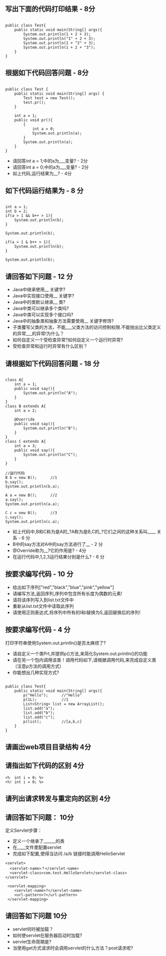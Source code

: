 ## 写出下面的代码打印结果 - 8分

``` {.java}

public class Test{
    public static void main(String[] args){
        System.out.println(1 + 2 + 3);
        System.out.println("1" + 2 + 3);
        System.out.println(1 + "2" + 3);
        System.out.println(1 + 2 + "3");
    }
}
```

## 根据如下代码回答问题 - 8分

``` {.java}

public class Test {
    public static void main(String[] args) {
        Test test = new Test();
        test.pr();
    }

    int a = 1;
    public void pr(){
        {
            int a = 0;
            System.out.println(a);
        }
        System.out.println(a);
    }
}
```

-   请回答int a = 1;中的a为\_\_\_变量? - 2分
-   请回答int a = 0;中的a为\_\_\_变量? - 2分
-   如上代码,运行结果为\_\_? - 4分

## 如下代码运行结果为 - 8 分

``` {.java}

int a = 1;
int b = 2;
if(a > 1 && b++ > 1){
    System.out.println(b);
}

System.out.println(b);

if(a > 1 & b++ > 1){
    System.out.println(b);
}

System.out.println(b);
```

## 请回答如下问题 - 12 分

-   Java中继承使用\_\_ 关键字?
-   Java中实现接口使用\_\_ 关键字?
-   Java中的类默认继承\_\_ 类?
-   Java中类可以继承多个类吗?
-   Java中类可以实现多个接口吗?
-   Java中的抽象类和抽象方法需要使用\_\_ 关键字修饰?
- 子类覆写父类的方法，不能\_\_\_父类方法的访问控制权限.不能抛出比父类定义的异常\_\_\_的异常!为什么？
- 如何自定义一个受检查异常?如何自定义一个运行时异常?
- 受检查异常和运行时异常有什么区别？

## 请根据如下代码回答问题 - 18 分

``` {.java}

class A{
    int a = 1;
    public void say(){
        System.out.println("A");
    }
}
class B extends A{
    int a = 2;

    @Override
    public void say(){
        System.out.println("B");
    }
}
class C extends A{
    int a = 3;
    public void say(){
        System.out.println("C");
    }
}

//运行代码
B b = new B();      //1
b.say();
System.out.println(b.a);

A a = new B();      //2
a.say();
System.out.println(a.a);

C c = new B();      //3
c.say();
System.out.println(c.a);
```

-   如上代码中,B和C称为是A的\_?A称为是B,C的\_?它们之间的这种关系叫\_\_\_\_ 关系 - 6 分
-   B中的say方法对A中的say方法进行了\_\_  - 2 分
-   @Override称为\_\_?它的作用是?  - 4分
-   在运行代码中,1,2,3运行结果分别是什么?  - 6 分

## 按要求编写代码 - 10 分

-   给出如下序列["red","black","blue","pink","yellow"]
-   请编写方法,返回序列,序列中包含所有长度为偶数的元素!
-   请将该序列写入到list.txt文件中
-   重新从list.txt文件中读取此序列
-   请使用正则表达式,将序列中所有的l和i替换为S,返回替换后的序列!

## 按要求编写代码 - 4 分

打印字符串使用System.out.println()是否太麻烦了?

-   请自定义一个类Prt,并提供p()方法,来简化System.out.println()的功能
-   请在另一个包内调用该类！调用代码如下,请根据调用代码,来完成自定义类 （注意p方法的调用方式）
-   你能想出几种实现方式?

``` {.java}

public class Test{
    public static void main(String[] args){
        p("Hello");      //"Hello"
        p(1L);           //1
        List<String> list = new ArrayList();
        list.add("a");
        list.add("b");
        list.add("c");
        p(list);         //[a,b,c]
    }
}
```

## 请画出web项目目录结构 4分

## 请指出如下代码的区别 4分

```
<%  int i = 0; %>
<%! int i = 0; %>
```

## 请列出请求转发与重定向的区别 4分

## 请回答如下问题： 10分

定义Servlet步骤：

- 定义一个继承了\_\_\_\_\_\_的类
- 在\_\_\_\_文件里配置servlet
- 完成如下配置,使得当访问 /a/b 链接时能调用HelloServlet

```
<servlet>
  <servlet-name>？</servlet-name>
  <servlet-class>com.test.HelloServlet</servlet-class>
</servlet>

 <servlet-mapping>
    <servlet-name>?</servlet-name>
    <url-pattern>?</url-pattern>
 </servlet-mapping>
```

## 请回答如下问题 10分

- servlet何时被加载？
- 如何使servlet在服务器启动时加载?
- servlet生命周期是?
- 当使用get方式请求时会调用servlet的什么方法？post请求呢?
